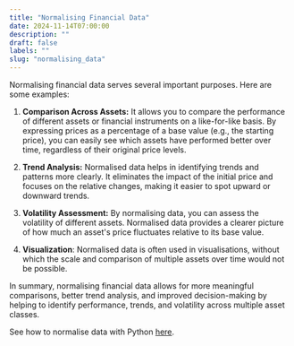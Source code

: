 ```yaml
---
title: "Normalising Financial Data"
date: 2024-11-14T07:00:00
description: ""
draft: false
labels: ""
slug: "normalising_data"
---
```


Normalising financial data serves several important purposes. Here are some examples:

1. **Comparison Across Assets:** It allows you to compare the performance of different assets or financial instruments on a like-for-like basis. By expressing prices as a percentage of a base value (e.g., the starting price), you can easily see which assets have performed better over time, regardless of their original price levels.

2. **Trend Analysis:** Normalised data helps in identifying trends and patterns more clearly. It eliminates the impact of the initial price and focuses on the relative changes, making it easier to spot upward or downward trends.

3. **Volatility Assessment:** By normalising data, you can assess the volatility of different assets. Normalised data provides a clearer picture of how much an asset's price fluctuates relative to its base value.

<!-- 4. **Portfolio Management:** Investors use normalised data to make informed decisions about their portfolios. It helps them understand the relative performance of different assets and make adjustments to their portfolios based on these insights. -->

4. **Visualization**: Normalised data is often used in visualisations, without which the scale and comparison of multiple assets over time would not be possible.

In summary, normalising financial data allows for more meaningful comparisons, better trend analysis, and improved decision-making by helping to identify performance, trends, and volatility across multiple asset classes.

See how to normalise data with Python [here](../../python/normalise_multiindex_data).